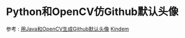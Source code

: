 # Python和OpenCV仿Github默认头像



参考 : [用Java和OpenCV生成Github默认头像](https://www.jianshu.com/p/2c547f7cbe4c)  [Kindem](https://www.jianshu.com/u/d498ebae7b21)


